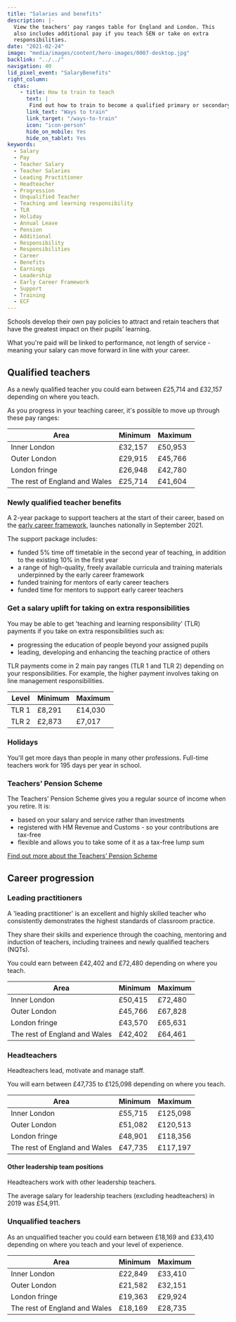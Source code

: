 ```yaml
---
title: "Salaries and benefits"
description: |-
  View the teachers' pay ranges table for England and London. This
  also includes additional pay if you teach SEN or take on extra
  responsibilities.
date: "2021-02-24"
image: "media/images/content/hero-images/0007-desktop.jpg"
backlink: "../../"
navigation: 40
lid_pixel_event: "SalaryBenefits"
right_column:
  ctas:
    - title: How to train to teach
      text: |
       Find out how to train to become a qualified primary or secondary teacher in England.
      link_text: "Ways to train"
      link_target: "/ways-to-train"
      icon: "icon-person"
      hide_on_mobile: Yes
      hide_on_tablet: Yes
keywords:
  - Salary
  - Pay
  - Teacher Salary
  - Teacher Salaries
  - Leading Practitioner
  - Headteacher
  - Progression
  - Unqualified Teacher
  - Teaching and learning responsibility
  - TLR
  - Holiday
  - Annual Leave
  - Pension
  - Additional
  - Responsibility
  - Responsibilities
  - Career
  - Benefits
  - Earnings
  - Leadership
  - Early Career Framework
  - Support
  - Training
  - ECF
---
```


Schools develop their own pay policies to attract and retain teachers that have the greatest impact on their pupils' learning.

What you're paid will be linked to performance, not length of service - meaning your salary can move forward in line with your career.

## Qualified teachers

As a newly qualified teacher you could earn between £25,714 and £32,157 depending on where you teach.

As you progress in your teaching career, it's possible to move up through these pay ranges:

| Area                          | Minimum | Maximum |
| -------                       | -----   | -----   |
| Inner London                  | £32,157 | £50,953 |
| Outer London                  | £29,915 | £45,766 |
| London fringe                 | £26,948 | £42,780 |
| The rest of England and Wales | £25,714 | £41,604 |

### Newly qualified teacher benefits

A 2-year package to support teachers at the start of their career, based on the [early career framework](https://www.gov.uk/government/publications/supporting-early-career-teachers), launches nationally in September 2021.

The support package includes:

* funded 5% time off timetable in the second year of teaching, in addition to the existing 10% in the first year
* a range of high-quality, freely available curricula and training materials underpinned by the early career framework
* funded training for mentors of early career teachers
* funded time for mentors to support early career teachers

### Get a salary uplift for taking on extra responsibilities

You may be able to get 'teaching and learning responsibility' (TLR) payments if you take on extra responsibilities such as:

* progressing the education of people beyond your assigned pupils
* leading, developing and enhancing the teaching practice of others

TLR payments come in 2 main pay ranges (TLR 1 and TLR 2) depending on your responsibilities. For example, the higher payment involves taking on line management responsibilities.

| Level   | Minimum | Maximum |
| ------- | -----   | -----   |
| TLR 1   | £8,291  | £14,030 |
| TLR 2   | £2,873  | £7,017  |

### Holidays

You'll get more days than people in many other professions. Full-time teachers work for 195 days per year in school.

### Teachers’ Pension Scheme

The Teachers’ Pension Scheme gives you a regular source of income when you retire. It is:

* based on your salary and service rather than investments
* registered with HM Revenue and Customs - so your contributions are tax-free
* flexible and allows you to take some of it as a tax-free lump sum

[Find out more about the Teachers’ Pension Scheme](https://www.teacherspensions.co.uk/members/new-starter.aspx)

## Career progression

### Leading practitioners

A 'leading practitioner' is an excellent and highly skilled teacher who consistently demonstrates the highest standards of classroom practice.

They share their skills and experience through the coaching, mentoring and induction of teachers, including trainees and newly qualified teachers (NQTs).

You could earn between £42,402 and £72,480 depending on where you teach.

| Area                          | Minimum | Maximum |
| -------                       | -----   | -----   |
| Inner London                  | £50,415 | £72,480 |
| Outer London                  | £45,766 | £67,828 |
| London fringe                 | £43,570 | £65,631 |
| The rest of England and Wales | £42,402 | £64,461 |

### Headteachers

Headteachers lead, motivate and manage staff.

You will earn between £47,735 to £125,098 depending on where you teach.

| Area                          | Minimum | Maximum  |
| -------                       | -----   | -----    |
| Inner London                  | £55,715 | £125,098 |
| Outer London                  | £51,082 | £120,513 |
| London fringe                 | £48,901 | £118,356 |
| The rest of England and Wales | £47,735 | £117,197 |

#### Other leadership team positions

Headteachers work with other leadership teachers.

The average salary for leadership teachers (excluding headteachers) in 2019 was £54,911.

### Unqualified teachers

As an unqualified teacher you could earn between £18,169 and £33,410 depending on where you teach and your level of experience.

| Area                          | Minimum | Maximum |
| -------                       | -----   | -----   |
| Inner London                  | £22,849 | £33,410 |
| Outer London                  | £21,582 | £32,151 |
| London fringe                 | £19,363 | £29,924 |
| The rest of England and Wales | £18,169 | £28,735 |
